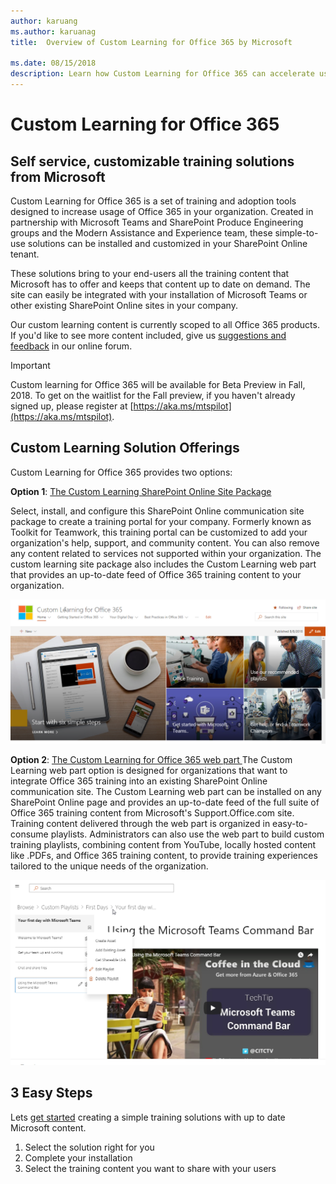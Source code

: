 ```yaml
---
author: karuang
ms.author: karuanag
title:  Overview of Custom Learning for Office 365 by Microsoft 

ms.date: 08/15/2018
description: Learn how Custom Learning for Office 365 can accelerate usage and adoption of Office 365 in your organization. Our solutions include a custom SharePoint Online web part and a modern SharePoint Online communications training site that is easily provisioned to your Office 365 tenant. 
---
```


# Custom Learning for Office 365

## Self service, customizable training solutions from Microsoft

Custom Learning for Office 365 is a set of training and adoption tools designed to increase usage of Office 365 in your organization. Created in partnership with Microsoft Teams and SharePoint Produce Engineering groups and the Modern Assistance and Experience team, these simple-to-use solutions can be installed and customized in your SharePoint Online tenant.  

These solutions bring to your end-users all the training content that Microsoft has to offer and keeps that content up to date on demand.  The site can easily be integrated with your installation of Microsoft Teams or other existing SharePoint Online sites in your company.

Our custom learning content is currently scoped to all Office 365 products.  If you'd like to see more content included, give us [suggestions and feedback](feedback.md) in our online forum.  

> [!IMPORTANT]
> Custom learning for Office 365 will be available for Beta Preview in Fall, 2018. To get on the waitlist for the Fall preview, if you haven't already signed up,  please register at [https://aka.ms/mtspilot](https://aka.ms/mtspilot).

## Custom Learning Solution Offerings

Custom Learning for Office 365 provides two options: 

**Option 1**: [The Custom Learning SharePoint Online Site Package](installsitepackage.md)

Select, install, and configure this SharePoint Online communication site package to create a training portal for your company. Formerly known as Toolkit for Teamwork, this training portal can be customized to add your organization's help, support, and community content. You can also remove any content related to services not supported within your organization. The custom learning site package also includes the Custom Learning web part that provides an up-to-date feed of Office 365 training content to your organization. 

![Custom Learning for Office 365 site experience](media/clo365homepage.png)

**Option 2**: [The Custom Learning for Office 365 web part ](installwebpart.md)
The Custom Learning web part option is designed for organizations that want to integrate Office 365 training into an existing SharePoint Online communication site. The Custom Learning web part can be installed on any SharePoint Online page and provides an up-to-date feed of the full suite of Office 365 training content from Microsoft's Support.Office.com site. Training content delivered through the web part is organized in easy-to-consume playlists. Administrators can also use the web part to build custom training playlists, combining content from YouTube, locally hosted content like .PDFs, and Office 365 training content, to provide training experiences tailored to the unique needs of the organization.

![Custom Learning for Office 365 webpart](media/clo365customplaylist.png)

## 3 Easy Steps

Lets [get started](getstarted.md) creating a simple training solutions with up to date Microsoft content.

1. Select the solution right for you
2. Complete your installation
3. Select the training content you want to share with your users



